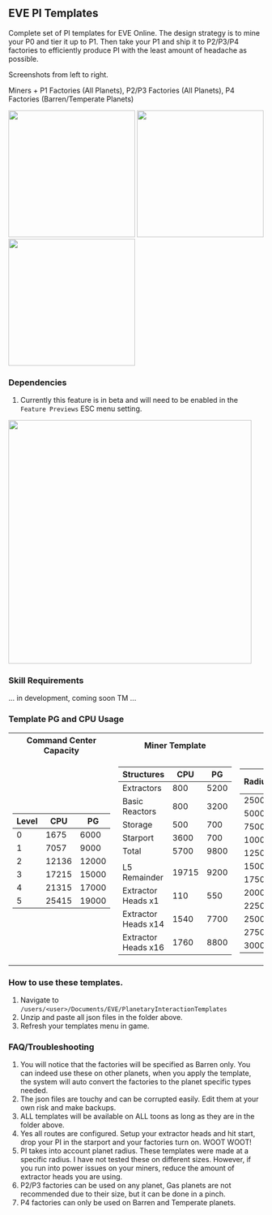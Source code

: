 ## EVE PI Templates
Complete set of PI templates for EVE Online. The design strategy is to mine your P0 and tier it up to P1. Then take your P1 and ship it to P2/P3/P4 factories to efficiently produce PI with the least amount of headache as possible.

Screenshots from left to right. 

Miners + P1 Factories (All Planets), P2/P3 Factories (All Planets), P4 Factories (Barren/Temperate Planets)

<img src="https://github.com/user-attachments/assets/1e225447-8125-4815-b8f1-11bc87d1bdf2" width="250">
<img src="https://github.com/user-attachments/assets/cd8b122f-eea0-47b5-b0de-53dc8befa1f6" width="250">
<img src="https://github.com/user-attachments/assets/fca8822a-5f55-4399-8d7d-c728d10a63e8" width="250">

### Dependencies
1. Currently this feature is in beta and will need to be enabled in the `Feature Previews` ESC menu setting.

<img src="https://github.com/user-attachments/assets/119a17c1-eb65-4fde-9832-2f397eb53ad0" width="480">

### Skill Requirements
... in development, coming soon TM ...

### Template PG and CPU Usage
<table>
<tr><th>Command Center Capacity </th><th>Miner Template</th><th>7x Links</th></tr>
<tr>
<td>

| Level | CPU | PG |
|-|-|-|
| 0 | 1675 | 6000 |
| 1 | 7057 | 9000 |
| 2 | 12136 | 12000 |
| 3 | 17215 | 15000 |
| 4 | 21315 | 17000 |
| 5 | 25415 | 19000 |

</td>
<td>

| Structures | CPU | PG |
|-|-|-|
| Extractors | 800 | 5200 |
| Basic Reactors | 800 | 3200 |
| Storage | 500 | 700 |
| Starport | 3600 | 700 |
| Total | 5700 | 9800 |
| | | |
| L5 Remainder | 19715 | 9200 |
| Extractor Heads x1 | 110 | 550 |
| Extractor Heads x14 | 1540 | 7700 |
| Extractor Heads x16 | 1760 | 8800 |

</td>
<td>

| Radius | Link Length | CPU | PG |
|-|-|-|-|
| 2500 | 31 | 105 | 154 |
| 5000 | 61 | 140 | 196 |
| 7500 | 91 | 168 | 238 |
| 10000 | 121 | 203 | 280 |
| 12500 | 151 | 231 | 322 |
| 15000 | 181 | 266 | 364 |
| 17500 | 211 | 294 | 406 |
| 20000 | 241 | 329 | 448 |
| 22500 | 271 | 357 | 490 |
| 25000 | 301 | 392 | 532 |
| 27500 | 331 | 420 | 574 |
| 30000 | 361 | 455 | 616 |

</td></tr> </table>

### How to use these templates.
1. Navigate to `/users/<user>/Documents/EVE/PlanetaryInteractionTemplates`
2. Unzip and paste all json files in the folder above.
3. Refresh your templates menu in game.

### FAQ/Troubleshooting
1. You will notice that the factories will be specified as Barren only. You can indeed use these on other planets, when you apply the template, the system will auto convert the factories to the planet specific types needed.
2. The json files are touchy and can be corrupted easily. Edit them at your own risk and make backups.
3. ALL templates will be available on ALL toons as long as they are in the folder above.
4. Yes all routes are configured. Setup your extractor heads and hit start, drop your PI in the starport and your factories turn on. WOOT WOOT!
5. PI takes into account planet radius. These templates were made at a specific radius. I have not tested these on different sizes. However, if you run into power issues on your miners, reduce the amount of extractor heads you are using.
6. P2/P3 factories can be used on any planet, Gas planets are not recommended due to their size, but it can be done in a pinch.
7. P4 factories can only be used on Barren and Temperate planets.
